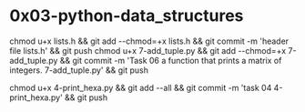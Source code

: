# 0x03-python-data_structures

chmod u+x lists.h && git add --chmod=+x lists.h && git commit -m 'header file lists.h' && git push
chmod u+x 7-add_tuple.py && git add --chmod=+x 7-add_tuple.py && git commit -m 'Task 06 a function that prints a matrix of integers. 7-add_tuple.py' && git push

chmod u+x 4-print_hexa.py && git add --all && git commit -m 'task 04 4-print_hexa.py' && git push
